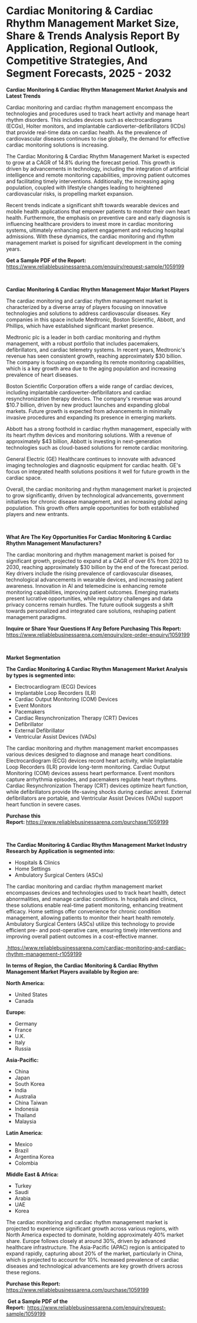 <p><h1>Cardiac Monitoring & Cardiac Rhythm Management Market Size, Share & Trends Analysis Report By Application, Regional Outlook, Competitive Strategies, And Segment Forecasts, 2025 - 2032</h1></p><p><strong>Cardiac Monitoring & Cardiac Rhythm Management Market Analysis and Latest Trends</strong></p>
<p><p>Cardiac monitoring and cardiac rhythm management encompass the technologies and procedures used to track heart activity and manage heart rhythm disorders. This includes devices such as electrocardiograms (ECGs), Holter monitors, and implantable cardioverter-defibrillators (ICDs) that provide real-time data on cardiac health. As the prevalence of cardiovascular diseases continues to rise globally, the demand for effective cardiac monitoring solutions is increasing.</p><p>The Cardiac Monitoring & Cardiac Rhythm Management Market is expected to grow at a CAGR of 14.8% during the forecast period. This growth is driven by advancements in technology, including the integration of artificial intelligence and remote monitoring capabilities, improving patient outcomes and facilitating timely interventions. Additionally, the increasing aging population, coupled with lifestyle changes leading to heightened cardiovascular risks, is propelling market expansion.</p><p>Recent trends indicate a significant shift towards wearable devices and mobile health applications that empower patients to monitor their own heart health. Furthermore, the emphasis on preventive care and early diagnosis is influencing healthcare providers to invest more in cardiac monitoring systems, ultimately enhancing patient engagement and reducing hospital admissions. With these dynamics, the cardiac monitoring and rhythm management market is poised for significant development in the coming years.</p></p>
<p><strong>Get a Sample PDF of the Report:&nbsp;</strong> <a href="https://www.reliablebusinessarena.com/enquiry/request-sample/1059199?utm_campaign=3267&utm_medium=2&utm_source=Github&utm_content=ia&utm_term=13042025&utm_id=cardiac-monitoring-cardiac-rhythm-management">https://www.reliablebusinessarena.com/enquiry/request-sample/1059199</a></p>
<p>&nbsp;</p>
<p><strong>Cardiac Monitoring & Cardiac Rhythm Management Major Market Players</strong></p>
<p><p>The cardiac monitoring and cardiac rhythm management market is characterized by a diverse array of players focusing on innovative technologies and solutions to address cardiovascular diseases. Key companies in this space include Medtronic, Boston Scientific, Abbott, and Phillips, which have established significant market presence.</p><p>Medtronic plc is a leader in both cardiac monitoring and rhythm management, with a robust portfolio that includes pacemakers, defibrillators, and cardiac telemetry systems. In recent years, Medtronic's revenue has seen consistent growth, reaching approximately $30 billion. The company is focusing on expanding its remote monitoring capabilities, which is a key growth area due to the aging population and increasing prevalence of heart diseases.</p><p>Boston Scientific Corporation offers a wide range of cardiac devices, including implantable cardioverter-defibrillators and cardiac resynchronization therapy devices. The company's revenue was around $10.7 billion, driven by new product launches and expanding global markets. Future growth is expected from advancements in minimally invasive procedures and expanding its presence in emerging markets.</p><p>Abbott has a strong foothold in cardiac rhythm management, especially with its heart rhythm devices and monitoring solutions. With a revenue of approximately $43 billion, Abbott is investing in next-generation technologies such as cloud-based solutions for remote cardiac monitoring.</p><p>General Electric (GE) Healthcare continues to innovate with advanced imaging technologies and diagnostic equipment for cardiac health. GE's focus on integrated health solutions positions it well for future growth in the cardiac space.</p><p>Overall, the cardiac monitoring and rhythm management market is projected to grow significantly, driven by technological advancements, government initiatives for chronic disease management, and an increasing global aging population. This growth offers ample opportunities for both established players and new entrants.</p></p>
<p>&nbsp;</p>
<p><strong>What Are The Key Opportunities For Cardiac Monitoring & Cardiac Rhythm Management Manufacturers?</strong></p>
<p><p>The cardiac monitoring and rhythm management market is poised for significant growth, projected to expand at a CAGR of over 6% from 2023 to 2030, reaching approximately $30 billion by the end of the forecast period. Key drivers include the rising prevalence of cardiovascular diseases, technological advancements in wearable devices, and increasing patient awareness. Innovation in AI and telemedicine is enhancing remote monitoring capabilities, improving patient outcomes. Emerging markets present lucrative opportunities, while regulatory challenges and data privacy concerns remain hurdles. The future outlook suggests a shift towards personalized and integrated care solutions, reshaping patient management paradigms.</p></p>
<p><strong>Inquire or Share Your Questions If Any Before Purchasing This Report:</strong> <a href="https://www.reliablebusinessarena.com/enquiry/pre-order-enquiry/1059199?utm_campaign=3267&utm_medium=2&utm_source=Github&utm_content=ia&utm_term=13042025&utm_id=cardiac-monitoring-cardiac-rhythm-management">https://www.reliablebusinessarena.com/enquiry/pre-order-enquiry/1059199</a></p>
<p>&nbsp;</p>
<p><strong>Market Segmentation</strong></p>
<p><strong>The Cardiac Monitoring & Cardiac Rhythm Management Market Analysis by types is segmented into:</strong></p>
<p><ul><li>Electrocardiogram (ECG) Devices</li><li>Implantable Loop Recorders (ILR)</li><li>Cardiac Output Monitoring (COM) Devices</li><li>Event Monitors</li><li>Pacemakers</li><li>Cardiac Resynchronization Therapy (CRT) Devices</li><li>Defibrillator</li><li>External Defibrillator</li><li>Ventricular Assist Devices (VADs)</li></ul></p>
<p><p>The cardiac monitoring and rhythm management market encompasses various devices designed to diagnose and manage heart conditions. Electrocardiogram (ECG) devices record heart activity, while Implantable Loop Recorders (ILR) provide long-term monitoring. Cardiac Output Monitoring (COM) devices assess heart performance. Event monitors capture arrhythmia episodes, and pacemakers regulate heart rhythms. Cardiac Resynchronization Therapy (CRT) devices optimize heart function, while defibrillators provide life-saving shocks during cardiac arrest. External defibrillators are portable, and Ventricular Assist Devices (VADs) support heart function in severe cases.</p></p>
<p><strong>Purchase this Report:&nbsp;</strong><a href="https://www.reliablebusinessarena.com/purchase/1059199?utm_campaign=3267&utm_medium=2&utm_source=Github&utm_content=ia&utm_term=13042025&utm_id=cardiac-monitoring-cardiac-rhythm-management">https://www.reliablebusinessarena.com/purchase/1059199</a></p>
<p>&nbsp;</p>
<p><strong>The Cardiac Monitoring & Cardiac Rhythm Management Market Industry Research by Application is segmented into:</strong></p>
<p><ul><li>Hospitals & Clinics</li><li>Home Settings</li><li>Ambulatory Surgical Centers (ASCs)</li></ul></p>
<p><p>The cardiac monitoring and cardiac rhythm management market encompasses devices and technologies used to track heart health, detect abnormalities, and manage cardiac conditions. In hospitals and clinics, these solutions enable real-time patient monitoring, enhancing treatment efficacy. Home settings offer convenience for chronic condition management, allowing patients to monitor their heart health remotely. Ambulatory Surgical Centers (ASCs) utilize this technology to provide efficient pre- and post-operative care, ensuring timely interventions and improving overall patient outcomes in a cost-effective manner.</p></p>
<p><a href="https://www.reliablebusinessarena.com/cardiac-monitoring-and-cardiac-rhythm-management-r1059199?utm_campaign=3267&utm_medium=2&utm_source=Github&utm_content=ia&utm_term=13042025&utm_id=cardiac-monitoring-cardiac-rhythm-management">&nbsp;https://www.reliablebusinessarena.com/cardiac-monitoring-and-cardiac-rhythm-management-r1059199</a></p>
<p><strong>In terms of Region, the Cardiac Monitoring & Cardiac Rhythm Management Market Players available by Region are:</strong></p>
<p>
    <p> <strong> North America: </strong>
        <ul>
            <li>United States</li>
            <li>Canada</li>
        </ul>
        </p> 
    <p> <strong> Europe: </strong>
        <ul>
            <li>Germany</li>
            <li>France</li>
            <li>U.K.</li>
            <li>Italy</li>
            <li>Russia</li>
        </ul>
        </p> 
    <p> <strong> Asia-Pacific: </strong>
        <ul>
            <li>China</li>
            <li>Japan</li>
            <li>South Korea</li>
            <li>India</li>
            <li>Australia</li>
            <li>China Taiwan</li>
            <li>Indonesia</li>
            <li>Thailand</li>
            <li>Malaysia</li>
        </ul>
        </p> 
    <p> <strong> Latin America: </strong>
        <ul>
            <li>Mexico</li>
            <li>Brazil</li>
            <li>Argentina Korea</li>
            <li>Colombia</li>
        </ul>
        </p> 
    <p> <strong> Middle East & Africa: </strong>
        <ul>
            <li>Turkey</li>
            <li>Saudi</li>
            <li>Arabia</li>
            <li>UAE</li>
            <li>Korea</li>
        </ul>
    </p>
    </p>
<p><p>The cardiac monitoring and cardiac rhythm management market is projected to experience significant growth across various regions, with North America expected to dominate, holding approximately 40% market share. Europe follows closely at around 30%, driven by advanced healthcare infrastructure. The Asia-Pacific (APAC) region is anticipated to expand rapidly, capturing about 20% of the market, particularly in China, which is projected to account for 10%. Increased prevalence of cardiac diseases and technological advancements are key growth drivers across these regions.</p></p>
<p><strong>Purchase this Report: </strong><a href="https://www.reliablebusinessarena.com/purchase/1059199?utm_campaign=3267&utm_medium=2&utm_source=Github&utm_content=ia&utm_term=13042025&utm_id=cardiac-monitoring-cardiac-rhythm-management">https://www.reliablebusinessarena.com/purchase/1059199</a></p>
<p>&nbsp;<strong>Get a Sample PDF of the Report:&nbsp;&nbsp;</strong><a href="https://www.reliablebusinessarena.com/enquiry/request-sample/1059199?utm_campaign=3267&utm_medium=2&utm_source=Github&utm_content=ia&utm_term=13042025&utm_id=cardiac-monitoring-cardiac-rhythm-management">https://www.reliablebusinessarena.com/enquiry/request-sample/1059199</a></p>
<p><strong></strong></p>
<p><p></p><p></p><p></p></p>